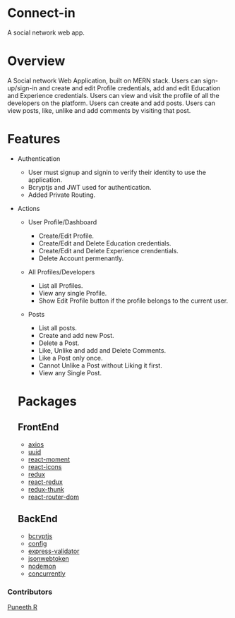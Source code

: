 # Connect-in
A social network web app.

# Overview

A Social network Web Application, built on MERN stack.
Users can sign-up/sign-in and create and edit Profile credentials, add and edit Education and Experience credentials.
Users can view and visit the profile of all the developers on the platform.
Users can create and add posts.
Users can view posts, like, unlike and add comments by visiting that post.

# Features
- Authentication
  - User must signup and signin to verify their identity to use the application.
  - Bcryptjs and JWT used for authentication.
  - Added Private Routing.
  
- Actions

  - User Profile/Dashboard
    - Create/Edit Profile.
    - Create/Edit and Delete Education credentials.
    - Create/Edit and Delete Experience crendentials.
    - Delete Account permenantly.
  
  - All Profiles/Developers
    - List all Profiles.
    - View any single Profile.
    - Show Edit Profile button if the profile belongs to the current user.  

  - Posts
    - List all posts.
    - Create and add new Post.
    - Delete a Post.
    - Like, Unlike and add and Delete Comments.
    - Like a Post only once.
    - Cannot Unlike a Post without Liking it first.
    - View any Single Post.
    
  # Packages
  ## FrontEnd
  - [axios](https://www.npmjs.com/package/axios)
  - [uuid](https://www.npmjs.com/package/uuid)
  - [react-moment](https://www.npmjs.com/package/react-moment)
  - [react-icons](https://www.npmjs.com/package/react-icons)
  - [redux](https://www.npmjs.com/package/redux)
  - [react-redux](https://www.npmjs.com/package/react-redux)
  - [redux-thunk](https://www.npmjs.com/package/redux-thunk)
  - [react-router-dom](https://www.npmjs.com/package/react-router-dom)

  ## BackEnd
  - [bcryptjs](https://www.npmjs.com/package/bcrypt)
  - [config](https://www.npmjs.com/package/config)
  - [express-validator](https://www.npmjs.com/package/express-validator)
  - [jsonwebtoken](https://www.npmjs.com/package/jsonwebtoken)
  - [nodemon](https://www.npmjs.com/package/nodemon)
  - [concurrently](https://www.npmjs.com/package/concurrently)

### Contributors
[Puneeth R](https://www.linkedin.com/in/puneeth-r-gowda/)
